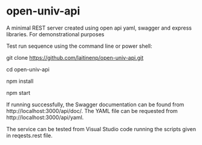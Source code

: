 # open-univ-api
A minimal REST server created using open api yaml, swagger and express libraries.
For demonstrational purposes

Test run sequence using the command line or power shell:

git clone https://github.com/laitinenp/open-univ-api.git

cd open-univ-api

npm install

npm start

If running successfully, the Swagger documentation can be found from http://localhost:3000/api/doc/. The YAML file can be requested from http://localhost:3000/api/yaml.

The service can be tested from Visual Studio code running the scripts given in reqests.rest file.
